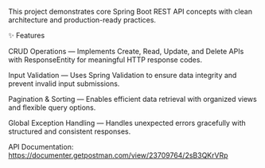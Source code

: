 This project demonstrates core Spring Boot REST API concepts with clean architecture and production-ready practices.

✨ Features

CRUD Operations — Implements Create, Read, Update, and Delete APIs with ResponseEntity for meaningful HTTP response codes.

Input Validation — Uses Spring Validation to ensure data integrity and prevent invalid input submissions.

Pagination & Sorting — Enables efficient data retrieval with organized views and flexible query options.

Global Exception Handling — Handles unexpected errors gracefully with structured and consistent responses.


API Documentation: https://documenter.getpostman.com/view/23709764/2sB3QKrVRp 
